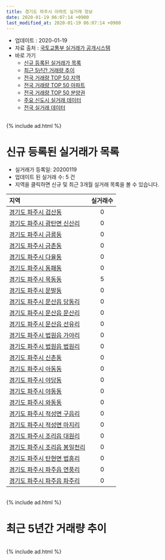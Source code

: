 ```yaml
---
title: 경기도 파주시 아파트 실거래 정보
date: 2020-01-19 06:07:14 +0900
last_modified_at: 2020-01-19 06:07:14 +0900
---
```


* 업데이트 : 2020-01-19
* 자료 출처 : [국토교통부 실거래가 공개시스템](http://rt.molit.go.kr)
* 바로 가기
    * [신규 등록된 실거래가 목록](#신규-등록된-실거래가-목록)
    * [최근 5년간 거래량 추이](#최근-5년간-거래량-추이)
    * [전국 거래량 TOP 50 지역](https://apt-info.github.io/apt-trade-info/최근-3개월-전국에서-가장-거래가-많이-발생한-지역)
    * [전국 거래량 TOP 50 아파트](https://apt-info.github.io/apt-trade-info/최근-3개월-전국에서-가장-거래가-많이-발생한-아파트)
    * [전국 거래량 TOP 50 분양권](https://apt-info.github.io/apt-trade-info/최근-3개월-전국에서-가장-거래가-많이-발생한-분양권)
    * [주요 신도시 실거래 데이터](https://apt-info.github.io/apt-trade-info/주요-신도시)
    * [전국 실거래 데이터](https://apt-info.github.io/apt-trade-info/전국)

<br>
{% include ad.html %}
<br>

# 신규 등록된 실거래가 목록
* 실거래가 등록일: 20200119
* 업데이트 된 실거래 수: 5 건
* 지역을 클릭하면 신규 및 최근 3개월 실거래 목록을 볼 수 있습니다.


|지역|실거래수|
|:---|:---:|
|[경기도 파주시 검산동](https://apt-info.github.io/apt-trade-info/경기도-파주시-검산동)|0|
|[경기도 파주시 광탄면 신산리](https://apt-info.github.io/apt-trade-info/경기도-파주시-광탄면-신산리)|0|
|[경기도 파주시 금릉동](https://apt-info.github.io/apt-trade-info/경기도-파주시-금릉동)|0|
|[경기도 파주시 금촌동](https://apt-info.github.io/apt-trade-info/경기도-파주시-금촌동)|0|
|[경기도 파주시 다율동](https://apt-info.github.io/apt-trade-info/경기도-파주시-다율동)|0|
|[경기도 파주시 동패동](https://apt-info.github.io/apt-trade-info/경기도-파주시-동패동)|0|
|[경기도 파주시 목동동](https://apt-info.github.io/apt-trade-info/경기도-파주시-목동동)|5|
|[경기도 파주시 문발동](https://apt-info.github.io/apt-trade-info/경기도-파주시-문발동)|0|
|[경기도 파주시 문산읍 당동리](https://apt-info.github.io/apt-trade-info/경기도-파주시-문산읍-당동리)|0|
|[경기도 파주시 문산읍 문산리](https://apt-info.github.io/apt-trade-info/경기도-파주시-문산읍-문산리)|0|
|[경기도 파주시 문산읍 선유리](https://apt-info.github.io/apt-trade-info/경기도-파주시-문산읍-선유리)|0|
|[경기도 파주시 법원읍 가야리](https://apt-info.github.io/apt-trade-info/경기도-파주시-법원읍-가야리)|0|
|[경기도 파주시 법원읍 법원리](https://apt-info.github.io/apt-trade-info/경기도-파주시-법원읍-법원리)|0|
|[경기도 파주시 신촌동](https://apt-info.github.io/apt-trade-info/경기도-파주시-신촌동)|0|
|[경기도 파주시 아동동](https://apt-info.github.io/apt-trade-info/경기도-파주시-아동동)|0|
|[경기도 파주시 야당동](https://apt-info.github.io/apt-trade-info/경기도-파주시-야당동)|0|
|[경기도 파주시 야동동](https://apt-info.github.io/apt-trade-info/경기도-파주시-야동동)|0|
|[경기도 파주시 와동동](https://apt-info.github.io/apt-trade-info/경기도-파주시-와동동)|0|
|[경기도 파주시 적성면 구읍리](https://apt-info.github.io/apt-trade-info/경기도-파주시-적성면-구읍리)|0|
|[경기도 파주시 적성면 마지리](https://apt-info.github.io/apt-trade-info/경기도-파주시-적성면-마지리)|0|
|[경기도 파주시 조리읍 대원리](https://apt-info.github.io/apt-trade-info/경기도-파주시-조리읍-대원리)|0|
|[경기도 파주시 조리읍 봉일천리](https://apt-info.github.io/apt-trade-info/경기도-파주시-조리읍-봉일천리)|0|
|[경기도 파주시 탄현면 법흥리](https://apt-info.github.io/apt-trade-info/경기도-파주시-탄현면-법흥리)|0|
|[경기도 파주시 파주읍 연풍리](https://apt-info.github.io/apt-trade-info/경기도-파주시-파주읍-연풍리)|0|
|[경기도 파주시 파주읍 파주리](https://apt-info.github.io/apt-trade-info/경기도-파주시-파주읍-파주리)|0|


<br>
{% include ad.html %}
<br>

# 최근 5년간 거래량 추이


<div style="width:100%;">
    <canvas id="deal_progress" height="200"></canvas>
</div>

<script>
new Chart(document.getElementById("deal_progress"), {
    type: 'line',
    data: {
        labels: ['201501','201502','201503','201504','201505','201506','201507','201508','201509','201510','201511','201512','201601','201602','201603','201604','201605','201606','201607','201608','201609','201610','201611','201612','201701','201702','201703','201704','201705','201706','201707','201708','201709','201710','201711','201712','201801','201802','201803','201804','201805','201806','201807','201808','201809','201810','201811','201812','201901','201902','201903','201904','201905','201906','201907','201908','201909','201910','201911','201912','202001'],
        datasets: [{
            label: '매매',
            pointRadius: 1,
            data: [539, 527, 940, 760, 639, 637, 644, 521, 569, 661, 410, 346, 433, 382, 547, 506, 577, 702, 693, 650, 621, 776, 398, 273, 241, 366, 509, 414, 552, 575, 625, 444, 414, 339, 401, 272, 445, 395, 533, 442, 712, 422, 368, 553, 476, 392, 281, 262, 320, 268, 346, 354, 308, 294, 293, 285, 296, 393, 431, 378, 122],
            borderColor: "rgba(255, 201, 14, 1)",
            backgroundColor: "rgba(255, 201, 14, 0.5)",
            fill: false,
            lineTension: 0
        },{
            label: '전월세',
            pointRadius: 1,
            data: [748, 617, 649, 553, 566, 493, 561, 573, 707, 807, 522, 917, 575, 687, 590, 510, 505, 743, 686, 853, 552, 659, 485, 505, 608, 583, 575, 484, 472, 534, 487, 503, 717, 559, 573, 830, 712, 659, 587, 420, 471, 624, 678, 800, 662, 663, 556, 530, 708, 560, 567, 435, 431, 468, 475, 476, 995, 924, 646, 1177, 505],
            borderColor: "rgba(0, 141, 185, 1)",
            backgroundColor: "rgba(0, 141, 185, 0.5)",
            fill: false,
            lineTension: 0
        }
        ]
    },
    options: {
        responsive: true,
        title: {
            display: false
        },
        tooltips: {
            mode: 'index',
            intersect: false
        },
        hover: {
            mode: 'nearest',
            intersect: true
        },
        scales: {
            xAxes: [{
                display: true,
                scaleLabel: {
                    display: true,
                    labelString: '년/월'
                }
            }],
            yAxes: [{
                display: true,
                ticks: {
                    suggestedMin: 0,
                },
                scaleLabel: {
                    display: true,
                    labelString: '실거래 수'
                }
            }]
        }
    }
});

</script>


<br>
{% include ad.html %}
<br>

